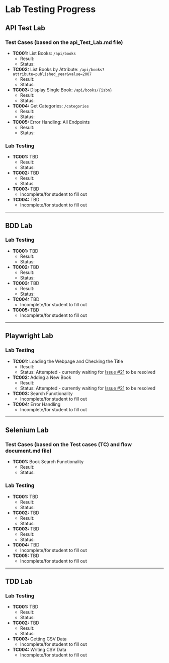 # Lab Testing Progress

## API Test Lab
### Test Cases (based on the api_Test_Lab.md file)
- **TC001:** List Books: `/api/books`
	- Result:
	- Status:
- **TC002:** List Books by Attribute: `/api/books?attribute=published_year&value=2007`
	- Result:
	- Status:
- **TC003:** Display Single Book: `/api/books/{isbn}`
	- Result:
	- Status:
- **TC004:** Get Categories: `/categories`
	- Result:
	- Status:
 - **TC005:** Error Handling: All Endpoints
	- Result:
 	- Status:
 
### Lab Testing
- **TC001:** TBD
	- Result:
	- Status:
- **TC002:** TBD
	- Result:
	- Status
- **TC003:** TBD
	- Incomplete/for student to fill out
- **TC004:** TBD
	- Incomplete/for student to fill out

- - -

## BDD Lab
### Lab Testing
- **TC001:** TBD
	- Result:
	- Status:
- **TC002:** TBD
	- Result:
	- Status:
- **TC003:** TBD
	- Result:
	- Status:
- **TC004:** TBD
	- Incomplete/for student to fill out
- **TC005:** TBD
	- Incomplete/for student to fill out

- - -

## Playwright Lab
### Lab Testing
- **TC001:** Loading the Webpage and Checking the Title
	- Result: 
	- Status: Attempted - currently waiting for [Issue #21](https://github.com/rsteve-dev/CSC_256_Team8/issues/21) to be resolved
- **TC002:** Adding a New Book
	- Result: 
	- Status: Attempted - currently waiting for [Issue #21](https://github.com/rsteve-dev/CSC_256_Team8/issues/21) to be resolved
- **TC003:** Search Functionality
	- Incomplete/for student to fill out 
- **TC004:** Error Handling
	- Incomplete/for student to fill out

- - -

## Selenium Lab
### Test Cases (based on the Test cases (TC) and flow document.md file)
- **TC001:** Book Search Functionality
	- Result:
 	- Status:
### Lab Testing
- **TC001:** TBD
	- Result:
	- Status:
- **TC002:** TBD
	- Result:
	- Status:
- **TC003:** TBD
	- Result:
	- Status:
- **TC004:** TBD
	- Incomplete/for student to fill out
- **TC005:** TBD
	- Incomplete/for student to fill out

- - -

## TDD Lab
### Lab Testing
- **TC001:** TBD
	- Result:
	- Status:
- **TC002:** TBD
	- Result:
	- Status:
- **TC003:** Getting CSV Data
	- Incomplete/for student to fill out
- **TC004:** Writing CSV Data
	- Incomplete/for student to fill out
